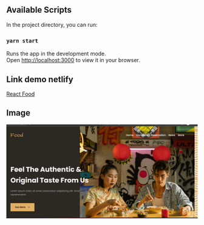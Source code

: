 ## Available Scripts

In the project directory, you can run:

### `yarn start`

Runs the app in the development mode.\
Open [http://localhost:3000](http://localhost:3000) to view it in your browser.

## Link demo netlify

[React Food](https://splendid-chebakia-6840c0.netlify.app)

## Image

![](src/assets/ui.png)

